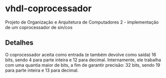 # vhdl-coprocessador
Projeto de Organização e Arquitetura de Computadores 2 - implementação de um coprocessador de sin/cos

## Detalhes
O coprocessador aceita como entrada (e também devolve como saída) 16 bits, sendo 4 para parte inteira e 12 para decimal. Internamente, ele trabalha com uma quantia maior de bits, a fim de garantir precisão: 32 bits, sendo 19 para parte inteira e 13 para decimal.
